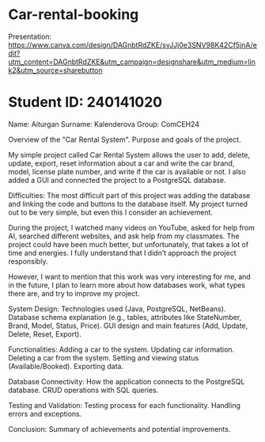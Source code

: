  # Car-rental-booking
Presentation: https://www.canva.com/design/DAGnbtRdZKE/syJJj0e3SNV98K42Cf5jnA/edit?utm_content=DAGnbtRdZKE&utm_campaign=designshare&utm_medium=link2&utm_source=sharebutton
# Student ID: 240141020
Name: Aiturgan
Surname: Kalenderova 
Group: ComCEH24

Overview of the "Car Rental System".
Purpose and goals of the project.


My simple project called Car Rental System allows the user to add, delete, update, export, reset information about a car and write the car brand, model, license plate number, and write if the car is available or not. I also added a GUI and connected the project to a PostgreSQL database.

Difficulties: The most difficult part of this project was adding the database and linking the code and buttons to the database itself. My project turned out to be very simple, but even this I consider an achievement.

During the project, I watched many videos on YouTube, asked for help from AI, searched different websites, and ask help from my classmates. The project could have been much better, but unfortunately, that takes a 
lot of time and energies. I fully understand that I didn’t approach the project responsibly.

However, I want to mention that this work was very interesting for me, and in the future, I plan to learn more about how databases work, what types there are, and try to improve my project.



System Design:
Technologies used (Java, PostgreSQL, NetBeans).
Database schema explanation (e.g., tables, attributes like StateNumber, Brand, Model, Status, Price).
GUI design and main features (Add, Update, Delete, Reset, Export).

Functionalities:
Adding a car to the system.
Updating car information.
Deleting a car from the system.
Setting and viewing status (Available/Booked).
Exporting data.

Database Connectivity:
How the application connects to the PostgreSQL database.
CRUD operations with SQL queries.

Testing and Validation:
Testing process for each functionality.
Handling errors and exceptions.

Conclusion:
Summary of achievements and potential improvements.


